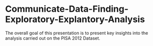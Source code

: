# Communicate-Data-Finding-Exploratory-Explantory-Analysis
The overall goal of this presentation is to present key insights into the analysis carried out on the PISA 2012 Dataset.
